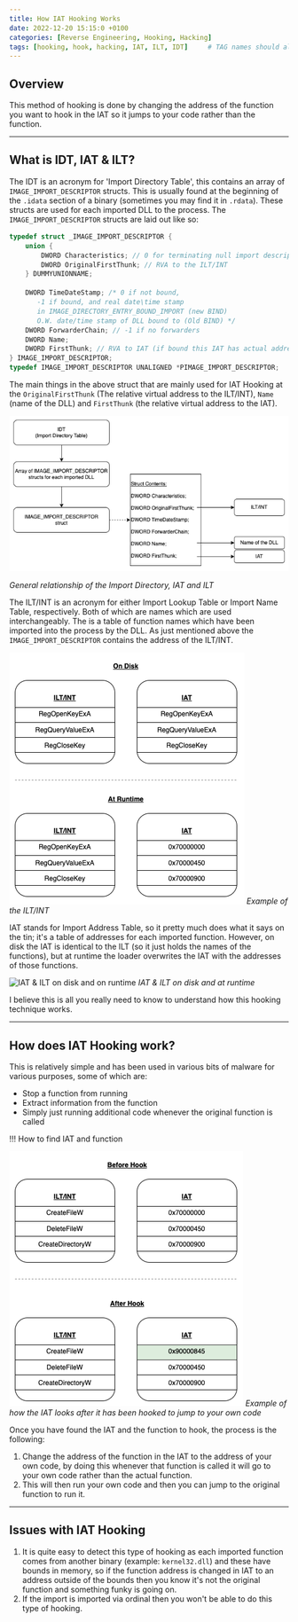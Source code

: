```yaml
---
title: How IAT Hooking Works
date: 2022-12-20 15:15:0 +0100
categories: [Reverse Engineering, Hooking, Hacking]
tags: [hooking, hook, hacking, IAT, ILT, IDT]     # TAG names should always be lowercase
---
```



## Overview

This method of hooking is done by changing the address of the function you want to hook in the IAT so it jumps to your code rather than the function.

***

## What is IDT, IAT & ILT?

The IDT is an acronym for 'Import Directory Table', this contains an array of `IMAGE_IMPORT_DESCRIPTOR` structs. This is usually found at the beginning of the `.idata` section of a binary (sometimes you may find it in `.rdata`). These structs are used for each imported DLL to the process. The `IMAGE_IMPORT_DESCRIPTOR` structs are laid out like so:
```cpp
typedef struct _IMAGE_IMPORT_DESCRIPTOR {
    union {
        DWORD Characteristics; // 0 for terminating null import descriptor
        DWORD OriginalFirstThunk; // RVA to the ILT/INT
    } DUMMYUNIONNAME;
    
    DWORD TimeDateStamp; /* 0 if not bound,
       -1 if bound, and real date\time stamp
       in IMAGE_DIRECTORY_ENTRY_BOUND_IMPORT (new BIND)
       O.W. date/time stamp of DLL bound to (Old BIND) */
    DWORD ForwarderChain; // -1 if no forwarders
    DWORD Name;
    DWORD FirstThunk; // RVA to IAT (if bound this IAT has actual addresses)
} IMAGE_IMPORT_DESCRIPTOR;
typedef IMAGE_IMPORT_DESCRIPTOR UNALIGNED *PIMAGE_IMPORT_DESCRIPTOR;
```

The main things in the above struct that are mainly used for IAT Hooking at the `OriginalFirstThunk` (The relative virtual address to the ILT/INT), `Name` (name of the DLL) and `FirstThunk` (the relative virtual address to the IAT).

![Relationship of the Import Directory IAT and ILT](/assets/IDT-ILT-IAT-diagram.png)

*General relationship of the Import Directory, IAT and ILT*

The ILT/INT is an acronym for either Import Lookup Table or Import Name Table, respectively. Both of which are names which are used interchangeably. The is a table of function names which have been imported into the process by the DLL. As just mentioned above the `IMAGE_IMPORT_DESCRIPTOR` contains the address of the ILT/INT.

![ILT/INT Example](/assets/ILT-INT-diagram.png)
*Example of the ILT/INT*

IAT stands for Import Address Table, so it pretty much does what it says on the tin; it's a table of addresses for each imported function. However, on disk the IAT is identical to the ILT (so it just holds the names of the functions), but at runtime the loader overwrites the IAT with the addresses of those functions.

![IAT & ILT on disk and on runtime](/assets/IAT-ILT-diagram.png)
*IAT & ILT on disk and at runtime*

I believe this is all you really need to know to understand how this hooking technique works.

***

## How does IAT Hooking work?

This is relatively simple and has been used in various bits of malware for various purposes, some of which are:
- Stop a function from running
- Extract information from the function
- Simply just running additional code whenever the original function is called

!!! How to find IAT and function

![Example of how the IAT looks after being hooked](/assets/Before-Hook-After-Hook.png)
*Example of how the IAT looks after it has been hooked to jump to your own code*

Once you have found the IAT and the function to hook, the process is the following:
1. Change the address of the function in the IAT to the address of your own code, by doing this whenever that function is called it will go to your own code rather than the actual function.
2. This will then run your own code and then you can jump to the original function to run it.

***

## Issues with IAT Hooking

1. It is quite easy to detect this type of hooking as each imported function comes from another binary (example: `kernel32.dll`) and these have bounds in memory, so if the function address is changed in IAT to an address outside of the bounds then you know it's not the original function and something funky is going on.
2. If the import is imported via ordinal then you won't be able to do this type of hooking.
